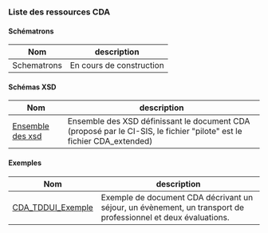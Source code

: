 ### Liste des ressources CDA

#### Schématrons

| Nom  | description |
| --- | --- |
| Schematrons | En cours de construction |

#### Schémas XSD

| Nom  | description |
| --- | --- |
| <a href="https://github.com/ansforge/TestContenuCDA-3-0/tree/main/infrastructure/cda">Ensemble des xsd</a> | Ensemble des XSD définissant le document CDA (proposé par le CI-SIS, le fichier "pilote" est le fichier CDA_extended) |

#### Exemples

| Nom  | description |
| --- | --- |
| [CDA_TDDUI_Exemple](CDA_TDDUI_Exemple_v1.1.0.xml) | Exemple de document CDA décrivant un séjour, un évènement, un transport de professionnel et deux évaluations.|